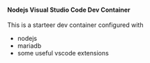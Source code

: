 #### Nodejs Visual Studio Code Dev Container
This is a starteer dev container configured with
- nodejs
- mariadb
- some useful vscode extensions
